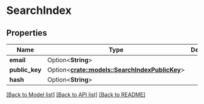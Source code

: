# SearchIndex

## Properties

Name | Type | Description | Notes
------------ | ------------- | ------------- | -------------
**email** | Option<**String**> |  | [optional]
**public_key** | Option<[**crate::models::SearchIndexPublicKey**](SearchIndex_publicKey.md)> |  | [optional]
**hash** | Option<**String**> |  | [optional]

[[Back to Model list]](../README.md#documentation-for-models) [[Back to API list]](../README.md#documentation-for-api-endpoints) [[Back to README]](../README.md)


